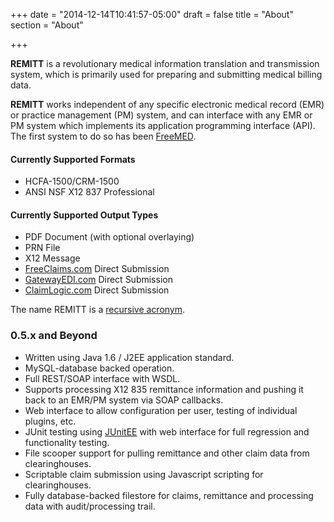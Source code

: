 +++
date = "2014-12-14T10:41:57-05:00"
draft = false
title = "About"
section = "About"

+++

**REMITT** is a revolutionary medical information translation and transmission system, which is primarily used for preparing and submitting medical billing data.

**REMITT** works independent of any specific electronic medical record (EMR) or practice management (PM) system, and can interface with any EMR or PM system which implements its application programming interface (API). The first system to do so has been [FreeMED](http://github.com/freemed/freemed).

#### Currently Supported Formats

 * HCFA-1500/CRM-1500
 * ANSI NSF X12 837 Professional

#### Currently Supported Output Types

 * PDF Document (with optional overlaying)
 * PRN File
 * X12 Message
 * [FreeClaims.com](http://www.freeclaims.com/) Direct Submission
 * [GatewayEDI.com](http://www.gatewayedi.com/) Direct Submission
 * [ClaimLogic.com](http://www.claimlogic.com/) Direct Submission

The name REMITT is a [recursive acronym](http://en.wikipedia.org/wiki/Recursive_acronym).

### 0.5.x and Beyond

 * Written using Java 1.6 / J2EE application standard.
 * MySQL-database backed operation.
 * Full REST/SOAP interface with WSDL.
 * Supports processing X12 835 remittance information and pushing it back to an EMR/PM system via SOAP callbacks.
 * Web interface to allow configuration per user, testing of individual plugins, etc.
 * JUnit testing using [JUnitEE](http://www.junitee.org/) with web interface for full regression and functionality testing.
 * File scooper support for pulling remittance and other claim data from clearinghouses.
 * Scriptable claim submission using Javascript scripting for clearinghouses.
 * Fully database-backed filestore for claims, remittance and processing data with audit/processing trail.

